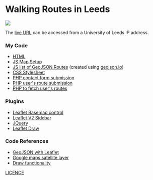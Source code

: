 # Walking Routes in Leeds
![](website_capture.gif)


The [live URL](http://web40@dialogplus.leeds.ac.uk/geog5870/web40/201578549%20-%20Project%20Submission/index.html) can be accessed from a University of Leeds IP address.
### My Code 

- [HTML](index.html)
- [JS Map Setup](map_setup.js)
- [JS list of GeoJSON Routes](routes.js) (created using [geojson.io](https://geojson.io/))
- [CSS Stylesheet](style.css)
- [PHP contact form submission](contact_form.php)
- [PHP user's route submission](route_submit.php)
- [PHP to fetch user's routes](fetchRoutes.php)


### Plugins 
- [Leaflet Basemap control](https://github.com/consbio/Leaflet.Basemaps)
- [Leaflet V2 Sidebar](https://github.com/noerw/leaflet-sidebar-v2)
- [JQuery](https://blog.jquery.com/2012/03/21/jquery-1-7-2-released/)
- [Leaflet Draw](http://leaflet.github.io/Leaflet.draw/docs/leaflet-draw-latest.html)

### Code References 
- [GeoJSON with Leaflet](https://leafletjs.com/examples/geojson/)
- [Google maps satellite layer](https://stackoverflow.com/questions/9394190/leaflet-map-api-with-google-satellite-layer)
- [Draw functionality](https://stackoverflow.com/questions/42939633/how-to-draw-a-polyline-using-the-mouse-and-leaflet-js)


[LICENCE](LICENSE)
